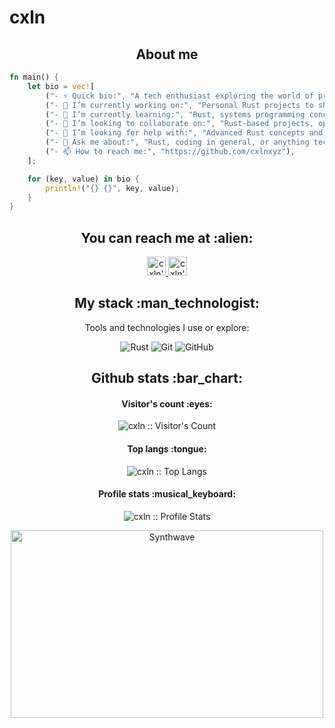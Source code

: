 # cxln

<h2 align="center">About me</h2>

```rust
fn main() {
    let bio = vec![
        ("- ⚡ Quick bio:", "A tech enthusiast exploring the world of programming and currently deep diving into Rust."),
        ("- 🔭 I’m currently working on:", "Personal Rust projects to sharpen my skills and build cool things."),
        ("- 🌱 I’m currently learning:", "Rust, systems programming concepts, and open-source contribution."),
        ("- 👯 I’m looking to collaborate on:", "Rust-based projects, open-source initiatives, or anything that seems fun and challenging."),
        ("- 🤔 I’m looking for help with:", "Advanced Rust concepts and best practices."),
        ("- 💬 Ask me about:", "Rust, coding in general, or anything tech-related!"),
        ("- 📫 How to reach me:", "https://github.com/cxlnxyz"),
    ];

    for (key, value) in bio {
        println!("{} {}", key, value);
    }
}
```

<h2 align="center">You can reach me at :alien:</h2>

<p align="center">
  <a href="https://github.com/cxlnxyz">
    <img src="https://www.vectorlogo.zone/logos/github/github-icon.svg" alt="cxln's GitHub Profile" height="30" width="30">
  </a>

  <a href="https://www.linkedin.com/in/cxlnxyz">
    <img src="https://www.vectorlogo.zone/logos/linkedin/linkedin-icon.svg" alt="cxln's LinkedIn Profile" height="30" width="30">
  </a>
</p>

<h2 align="center">My stack :man_technologist:</h2>

<p align="center">Tools and technologies I use or explore:</p>
<p align="center">
  <img src="https://img.shields.io/badge/rust-000000?style=for-the-badge&logo=rust&logoColor=white" alt="Rust">
  <img src="https://img.shields.io/badge/git-%23F05033.svg?style=for-the-badge&logo=git&logoColor=white" alt="Git">
  <img src="https://img.shields.io/badge/github-%23181717.svg?style=for-the-badge&logo=github&logoColor=white" alt="GitHub">
</p>

<h2 align="center">Github stats :bar_chart:</h2>

<h4 align="center">Visitor's count :eyes:</h4>

<p align="center"><img src="https://profile-counter.glitch.me/{cxlnxyz}/count.svg" alt="cxln :: Visitor's Count" /></p>

<h4 align="center">Top langs :tongue:</h4>

<p align="center"><img src="https://github-readme-stats.vercel.app/api/top-langs/?username=cxlnxyz&langs_count=10&theme=tokyonight&layout=compact" alt="cxln :: Top Langs" /></p>

<h4 align="center">Profile stats :musical_keyboard:</h4>

<p align="center"><img src="https://github-readme-stats.vercel.app/api?username=cxlnxyz&show_icons=true&theme=synthwave" alt="cxln :: Profile Stats" /></p>

<p align="center"><img src="https://thumbs.gfycat.com/GoodnaturedFondGaur-size_restricted.gif" alt="Synthwave" height="300" width="500"></p>
